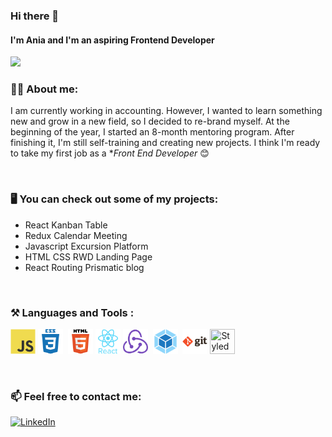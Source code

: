 <div align='left'> 
        
### Hi there 👋
#### I'm Ania and I'm an aspiring Frontend Developer
        
 <div>
    <img src="https://c.tenor.com/qnS4hoUXnQMAAAAC/pusheen.gif" width='250px'/>
</div>

 </div>
  

  
 ### :raising_hand_woman: About me: 
  
I am currently working in accounting. However, I wanted to learn something new and grow in a new field, so I decided to re-brand myself. At the beginning of the year, I started an 8-month mentoring program. After finishing it, I'm still self-training and creating new projects.
I think I'm ready to take my first job as a **Front End Developer* :blush:

 &nbsp;
        
 ### :desktop_computer: You can check out some of my projects: 
  
 -  React Kanban Table     
 -  Redux Calendar Meeting
-  Javascript Excursion Platform 
 -  HTML CSS RWD Landing Page
 -  React Routing Prismatic blog 

 &nbsp;
 
 ### :hammer_and_pick: Languages and Tools :
 
 <div>
  <img src="https://github.com/devicons/devicon/blob/master/icons/javascript/javascript-original.svg" title="JavaScript" alt="JavaScript" width="40" height="40"/>
  <img src="https://github.com/devicons/devicon/blob/master/icons/css3/css3-plain-wordmark.svg"  title="CSS3" alt="CSS" width="40" height="40"/>&nbsp;
  <img src="https://raw.githubusercontent.com/devicons/devicon/master/icons/html5/html5-original-wordmark.svg" title="HTML5" alt="HTML" width="40" height="40"/>
  <img src="https://github.com/devicons/devicon/blob/master/icons/react/react-original-wordmark.svg" title="React" alt="React" width="40" height="40"/>
  <img src="https://github.com/devicons/devicon/blob/master/icons/redux/redux-original.svg" title="Redux" alt="Redux " width="40" height="40"/>&nbsp;
  <img src="https://raw.githubusercontent.com/devicons/devicon/d98a72cb9a6d8e543ddbddc32bac231572349e96/icons/webpack/webpack-original.svg" title="Webpack"             alt="Webpack" width="40" height="40"/>&nbsp;
  <img src="https://github.com/devicons/devicon/blob/master/icons/git/git-original-wordmark.svg" title="Git" **alt="Git" width="40" height="40"/>
  <img src="https://avatars.githubusercontent.com/u/20658825?s=200&v=4" title="Styled components" **alt="Styled components" width="40" height="40"/>
         
</div>

&nbsp;

 ### :mailbox: Feel free to contact me:
        
<a href="https://www.linkedin.com/in/anna-k-2039a0177/" rel="nofollow"><img src="https://camo.githubusercontent.com/7e1a1a039c75a7c4d2a91d7f97bf0a1c2adcf7cb49b7dbbfc02963a4f9fdaca4/68747470733a2f2f696d672e736869656c64732e696f2f62616467652f6c696e6b6564696e2d2532333030373742352e7376673f7374796c653d666f722d7468652d6261646765266c6f676f3d6c696e6b6564696e266c6f676f436f6c6f723d7768697465" alt="LinkedIn" data-canonical-src="https://img.shields.io/badge/linkedin-%230077B5.svg?style=for-the-badge&amp;logo=linkedin&amp;logoColor=white" style="max-width: 100%;"></a></p>
<div/> 
